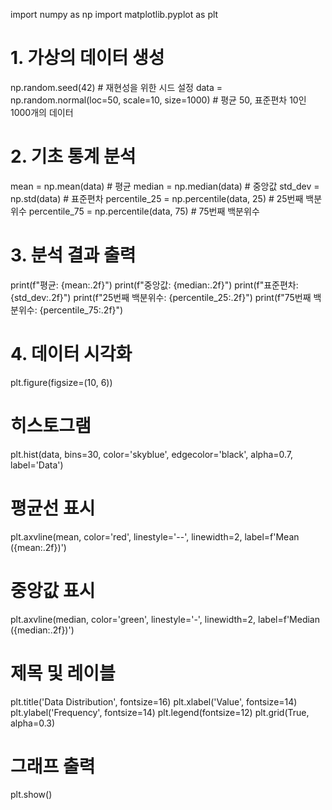 import numpy as np
import matplotlib.pyplot as plt

# 1. 가상의 데이터 생성
np.random.seed(42)  # 재현성을 위한 시드 설정
data = np.random.normal(loc=50, scale=10, size=1000)  # 평균 50, 표준편차 10인 1000개의 데이터

# 2. 기초 통계 분석
mean = np.mean(data)  # 평균
median = np.median(data)  # 중앙값
std_dev = np.std(data)  # 표준편차
percentile_25 = np.percentile(data, 25)  # 25번째 백분위수
percentile_75 = np.percentile(data, 75)  # 75번째 백분위수

# 3. 분석 결과 출력
print(f"평균: {mean:.2f}")
print(f"중앙값: {median:.2f}")
print(f"표준편차: {std_dev:.2f}")
print(f"25번째 백분위수: {percentile_25:.2f}")
print(f"75번째 백분위수: {percentile_75:.2f}")

# 4. 데이터 시각화
plt.figure(figsize=(10, 6))

# 히스토그램
plt.hist(data, bins=30, color='skyblue', edgecolor='black', alpha=0.7, label='Data')

# 평균선 표시
plt.axvline(mean, color='red', linestyle='--', linewidth=2, label=f'Mean ({mean:.2f})')

# 중앙값 표시
plt.axvline(median, color='green', linestyle='-', linewidth=2, label=f'Median ({median:.2f})')

# 제목 및 레이블
plt.title('Data Distribution', fontsize=16)
plt.xlabel('Value', fontsize=14)
plt.ylabel('Frequency', fontsize=14)
plt.legend(fontsize=12)
plt.grid(True, alpha=0.3)

# 그래프 출력
plt.show()

